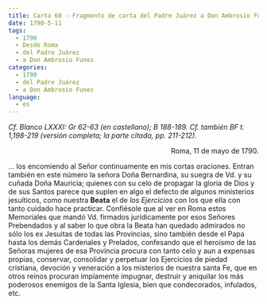 ```yaml
---
title: Carta 68 - Fragmento de carta del Padre Juárez a Don Ambrosio Funes (Roma, 11 de mayo de 1790).
date: 1790-5-11
tags:
  - 1790
  - Desde Roma
  - del Padre Juárez
  - a Don Ambrosio Funes
categories:
  - 1790
  - del Padre Juárez
  - a Don Ambrosio Funes
language:
  - es
---
```


_Cf. Blanco LXXXI: Gr 62-63 (en castellano); B 188-189.
Cf. también BF t. 1,198-219 (versión completa; la parte citada, pp. 211-212)._

<div align="right">
Roma, 11 de mayo de 1790.
</div>

... los encomiendo al Señor continuamente en mis cortas oraciones. Entran también en este número la señora Doña Bernardina, su suegra de Vd. y su cuñada Doña Mauricia; quienes con su celo de propagar la gloria de Dios y de sus Santos parece que suplen en algo el defecto de algunos ministerios jesuíticos, como nuestra __Beata__ el de _los Ejercicios_ con los que ella con tanto cuidado hace practicar. Confiésole que al ver en Roma estos Memoriales que mandó Vd. firmados jurídicamente por esos Señores Prebendados y al saber lo que obra la Beata han quedado admirados no sólo los ex Jesuitas de todas las Provincias, sino también desde el Papa hasta los demás Cardenales y Prelados, confesando que el heroísmo de las Señoras mujeres de esa Provincia procura con tanto celo y aun a expensas propias, conservar, consolidar y perpetuar los Ejercicios de piedad cristiana, devoción y veneración a los misterios de nuestra santa Fe, que en otros reinos procuran impíamente impugnar, destruir y aniquilar los más poderosos enemigos de la Santa Iglesia, bien que condecorados, infulados, etc.
